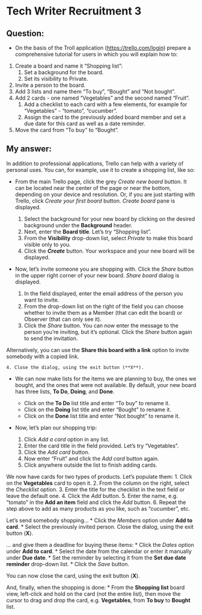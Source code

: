 # Tech Writer Recruitment 3
## Question:
* On the basis of the Troll application (https://trello.com/login) prepare a comprehensive tutorial for users in which you will explain how to:

1. Create a board and name it “Shopping list”:
	1. Set a background for the board.
	2. Set its visibility to Private.
2. Invite a person to the board.
3. Add 3 lists and name them “To buy”, “Bought” and “Not bought”.
4. Add 2 cards - one named “Vegetables” and the second named “Fruit”.
	1. Add a checklist to each card with a few elements, for example for “Vegetables” - “tomato”, “cucumber”.
	2. Assign the card to the previously added board member and set a due date for this card as well as a date reminder.
5. Move the card from “To buy” to “Bought”.

## My answer:
In addition to professional applications, Trello can help with a variety of personal uses. You can, for example, use it to create a shopping list, like so:

* From the main Trello page, click the grey _Create new board_ button. It can be located near the center of the page or near the bottom, depending on your device and resolution. Or, if you are just starting with Trello, click _Create your first board_ button. _Create board_ pane is displayed. 

	1. Select the background for your new board by clicking on the desired background under the **Background** header.
	2. Next, enter the **Board title**. Let’s try “Shopping list”.
	3. From the **Visibility** drop-down list, select _Private_ to make this board visible only to you.
	4. Click the **_Create_** button. Your workspace and your new board will be displayed. 
	
* Now, let’s invite someone you are shopping with. Click the _Share_ button in the upper right corner of your new board. _Share board_ dialog is displayed. 
	1. In the field displayed, enter the email address of the person you want to invite.
	2. From the drop-down list on the right of the field you can choose whether to invite them as a Member (that can edit the board) or Observer (that can only see it). 
	3. Click the _Share_ button. You can now enter the message to the person you’re inviting, but it’s optional. Click the _Share_ button again to send the invitation.

Alternatively, you can use the **Share this board with a link** option to invite somebody with a copied link.

	4. Close the dialog, using the exit button (**X**). 

* We can now make lists for the items we are planning to buy, the ones we bought, and the ones that were not available. By default, your new board has three lists, **To Do**, **Doing**, and **Done**. 
	* Click on the **To Do** list title and enter “To buy” to rename it. 
	* Click on the **Doing** list title and enter “Bought” to rename it. 
	* Click on the **Done** list title and enter “Not bought” to rename it.

* Now, let’s plan our shopping trip:
	1. Click _Add a card_ option in any list.
	2. Enter the card title in the field provided. Let’s try “Vegetables”.
	3. Click the _Add card_ button.
	4. Now enter “Fruit” and click the _Add card_ button again.
	5. Click anywhere outside the list to finish adding cards.

We now have cards for two types of products. Let’s populate them:
	1. Click on the **Vegetables** card to open it. 
	2. From the column on the right, select the _Checklist_ option.
	3. Enter the title for the checklist in the text field or leave the default one.
	4. Click the _Add_ button.
	5. Enter the name, e.g. “tomato” in the **Add an item** field and click the _Add_ button.
	6. Repeat the step above to add as many products as you like, such as “cucumber”, etc.

Let’s send somebody shopping…
	* Click the _Members_ option under **Add to card**.
	* Select the previously invited person. Close the dialog, using the exit button (**X**). 

… and give them a deadline for buying these items:
	* Click the _Dates_ option under **Add to card**.
	* Select the date from the calendar or enter it manually under **Due date**. 
	* Set the reminder by selecting it from the **Set due date reminder** drop-down list.
	* Click the _Save_ button.

You can now close the card, using the exit button (**X**).

And, finally, when the shopping is done:
	* From the **Shopping list** board view, left-click and hold on the card (not the entire list), then move the cursor to drag and drop the card, e.g. **Vegetables**, from **To buy** to **Bought** list. 